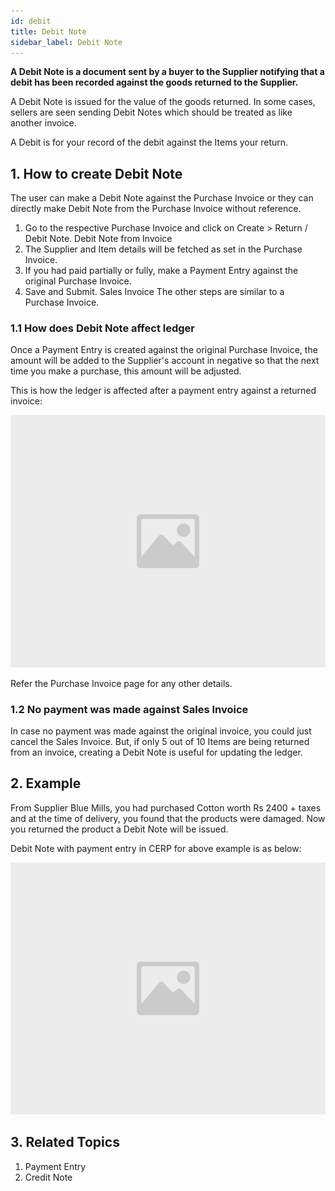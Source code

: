 ```yaml
---
id: debit
title: Debit Note
sidebar_label: Debit Note
---
```


**A Debit Note is a document sent by a buyer to the Supplier notifying that a debit has been recorded against the goods returned to the Supplier.**

A Debit Note is issued for the value of the goods returned. In some cases, sellers are seen sending Debit Notes which should be treated as like another invoice.

A Debit is for your record of the debit against the Items your return.

## 1. How to create Debit Note

The user can make a Debit Note against the Purchase Invoice or they can directly make Debit Note from the Purchase Invoice without reference.

1. Go to the respective Purchase Invoice and click on Create > Return / Debit Note. Debit Note from Invoice
1. The Supplier and Item details will be fetched as set in the Purchase Invoice.
1. If you had paid partially or fully, make a Payment Entry against the original Purchase Invoice.
1. Save and Submit. Sales Invoice
   The other steps are similar to a Purchase Invoice.

### 1.1 How does Debit Note affect ledger

Once a Payment Entry is created against the original Purchase Invoice, the amount will be added to the Supplier's account in negative so that the next time you make a purchase, this amount will be adjusted.

This is how the ledger is affected after a payment entry against a returned invoice:

![image](images/image.jpg)

Refer the Purchase Invoice page for any other details.

### 1.2 No payment was made against Sales Invoice

In case no payment was made against the original invoice, you could just cancel the Sales Invoice. But, if only 5 out of 10 Items are being returned from an invoice, creating a Debit Note is useful for updating the ledger.

## 2. Example

From Supplier Blue Mills, you had purchased Cotton worth Rs 2400 + taxes and at the time of delivery, you found that the products were damaged. Now you returned the product a Debit Note will be issued.

Debit Note with payment entry in CERP for above example is as below:

![image](images/image.jpg)

## 3. Related Topics

1. Payment Entry
1. Credit Note
